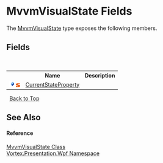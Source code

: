 # MvvmVisualState Fields
 

The <a href="T_Vortex_Presentation_Wpf_MvvmVisualState.md">MvvmVisualState</a> type exposes the following members.


## Fields
&nbsp;<table><tr><th></th><th>Name</th><th>Description</th></tr><tr><td>![Public field](media/pubfield.gif "Public field")![Static member](media/static.gif "Static member")</td><td><a href="F_Vortex_Presentation_Wpf_MvvmVisualState_CurrentStateProperty.md">CurrentStateProperty</a></td><td /></tr></table>&nbsp;
<a href="#mvvmvisualstate-fields">Back to Top</a>

## See Also


#### Reference
<a href="T_Vortex_Presentation_Wpf_MvvmVisualState.md">MvvmVisualState Class</a><br /><a href="N_Vortex_Presentation_Wpf.md">Vortex.Presentation.Wpf Namespace</a><br />